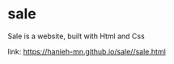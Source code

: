 # sale
Sale is a website, built with Html and Css


link: https://hanieh-mn.github.io/sale//sale.html
